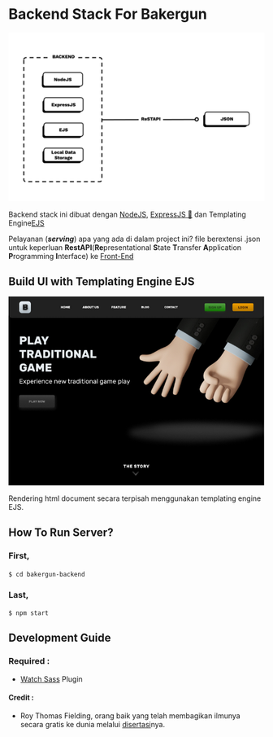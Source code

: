 # Backend Stack For Bakergun

![Flow-Diagram-NodeJS-ExpressJS-EJS-WithoutDB](Flow_Diagram_NodeJS_ExpressJS_EJS_WithoutDB_sm.png)

Backend stack ini dibuat dengan [NodeJS](https://nodejs.org), [ExpressJS 🚀](https://expressjs.com) dan Templating Engine[EJS](https://ejs.co/)

Pelayanan (**_serving_**) apa yang ada di dalam project ini? file berextensi .json untuk keperluan **RestAPI**(**Re**presentational **S**tate **T**ransfer **A**pplication **P**rogramming **I**nterface) ke [Front-End](https://github.com/sanengineer/backergun)

## Build UI with Templating Engine EJS

![bakergun-ui-img](Public/assets/images/bakergun-landing-page.jpg)

Rendering html document secara terpisah menggunakan templating engine EJS.

## How To Run Server?

### First,

`$ cd bakergun-backend`

### Last,

`$ npm start`

## Development Guide

### Required :

- [Watch Sass](https://marketplace.visualstudio.com/items?itemName=ritwickdey.live-sass) Plugin

#### Credit :

- Roy Thomas Fielding, orang baik yang telah membagikan ilmunya secara gratis ke dunia melalui [disertasi](https://www.ics.uci.edu/~fielding/pubs/dissertation/top.htm)nya.
